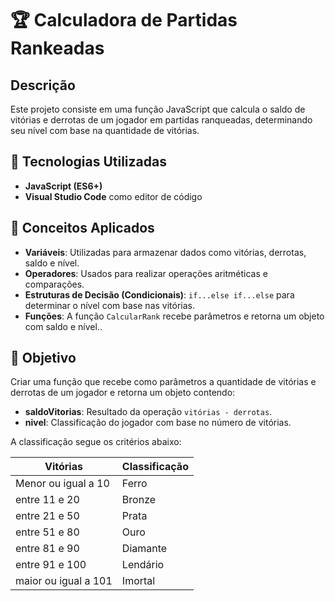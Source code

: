 # 🏆 Calculadora de Partidas Rankeadas

## Descrição

Este projeto consiste em uma função JavaScript que calcula o saldo de vitórias e derrotas de um jogador em partidas ranqueadas, determinando seu nível com base na quantidade de vitórias.

## 🧪 Tecnologias Utilizadas

- **JavaScript (ES6+)**
- **Visual Studio Code** como editor de código

## 🔧 Conceitos Aplicados

- **Variáveis**: Utilizadas para armazenar dados como vitórias, derrotas, saldo e nível.
- **Operadores**: Usados para realizar operações aritméticas e comparações.
- **Estruturas de Decisão (Condicionais)**: `if...else if...else` para determinar o nível com base nas vitórias.
- **Funções**: A função `CalcularRank` recebe parâmetros e retorna um objeto com saldo e nível..

## 🎯 Objetivo

Criar uma função que recebe como parâmetros a quantidade de vitórias e derrotas de um jogador e retorna um objeto contendo:​

- **saldoVitorias**: Resultado da operação `vitórias - derrotas`.
- **nivel**: Classificação do jogador com base no número de vitórias.

A classificação segue os critérios abaixo:​

|     Vitórias  | Classificação       |
|---------------------|---------------|
| Menor ou igual a 10     | Ferro     |
| entre 11 e 20           | Bronze    |
| entre 21 e 50           | Prata     |
| entre 51 e 80           | Ouro      |
| entre 81 e 90           | Diamante  |
| entre 91 e 100          | Lendário  |
| maior ou igual a 101    | Imortal   |

